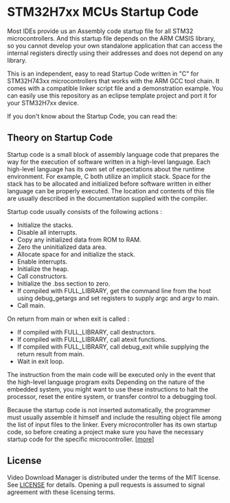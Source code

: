 # STM32H7xx MCUs Startup Code

Most IDEs provide us an Assembly code startup file for all STM32 microcontrollers. And this startup file depends on the ARM CMSIS library, so you cannot develop your own standalone application that can access the internal registers directly using their addresses and does not depend on any library.

This is an independent, easy to read Startup Code written in "C" for STM32H743xx microcontrollers that works with the ARM GCC tool chain. It comes with a compatible linker script file and a demonstration example. You can easily use this repository as an eclipse template project and port it for your STM32H7xx device.

If you don't know about the Startup Code, you can read the:



## Theory on Startup Code

Startup code is a small block of assembly language code that prepares the way for the execution of software written in a high-level language. Each high-level language has its own set of expectations about the runtime environment. For example, C both utilize an implicit stack. Space for the stack has to be allocated and initialized before software written in either language can be properly executed. The location and contents of this file are usually described in the documentation supplied with the compiler. 

Startup code usually consists of the following actions : 

- Initialize the stacks.
- Disable all interrupts.
- Copy any initialized data from ROM to RAM.
- Zero the uninitialized data area.
- Allocate space for and initialize the stack.
- Enable interrupts.
- Initialize the heap.
- Call constructors.
- Initialize the .bss section to zero.
- If compiled with FULL_LIBRARY, get the command line from the host using debug_getargs and set registers to supply argc and argv to main.
- Call main.

 On return from main or when exit is called :

- If compiled with FULL_LIBRARY, call destructors.
- If compiled with FULL_LIBRARY, call atexit functions.
- If compiled with FULL_LIBRARY, call debug_exit while supplying the return result from main.
- Wait in exit loop.

The instruction from the main code will be executed only in the event that the high-level language program exits Depending on the nature of the embedded system, you might want to use these instructions to halt the processor, reset the entire system, or transfer control to a debugging tool.

Because the startup code is not inserted automatically, the programmer must usually assemble it himself and include the resulting object file among the list of input files to the linker. Every microcontroller has its own startup code, so before creating a project make sure you have the necessary startup code for the specific microcontroller. [[more](http://eagerlearning.org/microcontrollers/theory/startup-code/)]



## License

Video Download Manager is distributed under the terms of the MIT license. See [LICENSE](LICENSE) for details. Opening a pull requests is assumed to signal agreement with these licensing terms.
